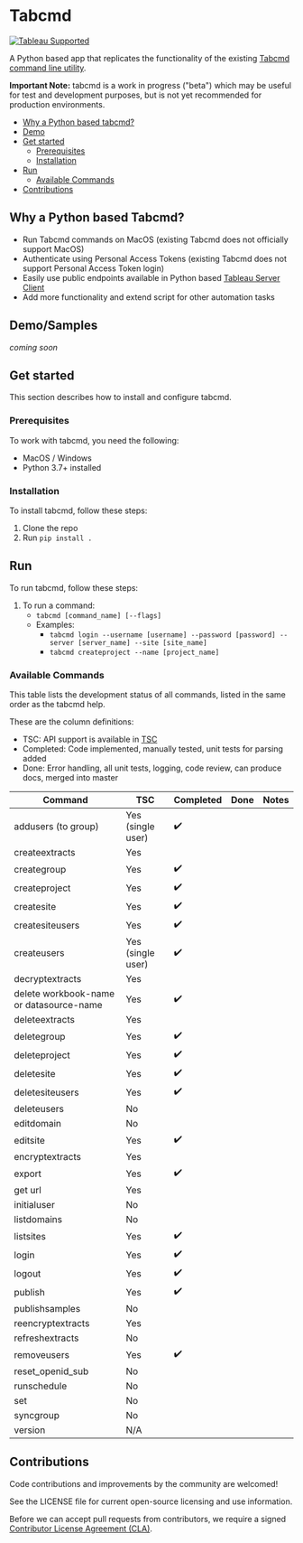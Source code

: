 # Tabcmd

[![Tableau Supported](https://img.shields.io/badge/Support%20Level-Tableau%20Supported-53bd92.svg)](https://www.tableau.com/support-levels-it-and-developer-tools)

A Python based app that replicates the functionality of the existing [Tabcmd command line utility](https://help.tableau.com/current/server/en-us/tabcmd.htm).

**Important Note:** tabcmd is a work in progress ("beta") which may be useful for test and development purposes, but is not yet recommended for production environments.

* [Why a Python based tabcmd\?](#whytabcmd)
* [Demo](#demo)
* [Get started](#get-started)
  * [Prerequisites](#prerequisites)
  * [Installation](#installation)
* [Run](#run)
  * [Available Commands](#available-commands)
* [Contributions](#contributions)

## Why a Python based Tabcmd?

* Run Tabcmd commands on MacOS (existing Tabcmd does not officially support MacOS)
* Authenticate using Personal Access Tokens (existing Tabcmd does not support Personal Access Token login)
* Easily use public endpoints available in Python based [Tableau Server Client](https://github.com/tableau/server-client-python/)
* Add more functionality and extend script for other automation tasks

## Demo/Samples

_coming soon_

## Get started

This section describes how to install and configure tabcmd.

### Prerequisites

To work with tabcmd, you need the following:

* MacOS / Windows
* Python 3.7+ installed

### Installation

To install tabcmd, follow these steps:

1. Clone the repo
2. Run `pip install .`

## Run

To run tabcmd, follow these steps:

1. To run a command:
    * `tabcmd [command_name] [--flags]`
    * Examples:
        * `tabcmd login --username [username] --password [password] --server
         [server_name] --site [site_name]`
        * `tabcmd createproject --name [project_name]`

### Available Commands

This table lists the development status of all commands, listed in the same order as the tabcmd help.

These are the column definitions:

* TSC: API support is available in [TSC](https://github.com/tableau/server-client-python/)
* Completed: Code implemented, manually tested, unit tests for parsing added
* Done: Error handling, all unit tests, logging, code review, can produce docs, merged into master

| Command | TSC | Completed | Done | Notes |
|-|-|-|-|-|
| addusers (to group) | Yes (single user) | :heavy_check_mark: |  |  |
| createextracts | Yes |  |  |  |
| creategroup | Yes | :heavy_check_mark:  |  |  |
| createproject | Yes | :heavy_check_mark:  |  |  |
| createsite | Yes | :heavy_check_mark:  |  |  |
| createsiteusers | Yes | :heavy_check_mark:  |  |  |
| createusers | Yes (single user) | :heavy_check_mark:  |  |  |
| decryptextracts | Yes |  |  |  |
| delete workbook-name or datasource-name | Yes | :heavy_check_mark:  |  |  |
| deleteextracts | Yes |  |  |  |
| deletegroup | Yes | :heavy_check_mark:  |  |  |
| deleteproject | Yes | :heavy_check_mark:  |  |  |
| deletesite | Yes | :heavy_check_mark:  |  |  |
| deletesiteusers | Yes | :heavy_check_mark:  |  |  |
| deleteusers | No |  |  |  |
| editdomain | No |  |  |  |
| editsite | Yes | :heavy_check_mark:  |  |  |
| encryptextracts | Yes |  |  |  |
| export | Yes | :heavy_check_mark:  |  |  |
| get url | Yes |  |  |  |
| initialuser | No |  |  |  |
| listdomains | No |  |  |  |
| listsites | Yes | :heavy_check_mark:  |  |  |
| login | Yes | :heavy_check_mark:  |  |  |
| logout | Yes | :heavy_check_mark:  |  |  |
| publish | Yes | :heavy_check_mark:  |  |  |
| publishsamples | No |  |  |  |
| reencryptextracts | Yes |  |  |  |
| refreshextracts | No |  |  |  |
| removeusers | Yes | :heavy_check_mark:  |  |  |
| reset_openid_sub | No |  |  |  |
| runschedule | No |  |  |  |
| set | No |  |  |  |
| syncgroup | No |  |  |  |
| version | N/A |  |  |  |

## Contributions

Code contributions and improvements by the community are welcomed!

See the LICENSE file for current open-source licensing and use information.

Before we can accept pull requests from contributors, we require a signed [Contributor License Agreement (CLA)](http://tableau.github.io/contributing.html).
